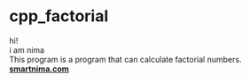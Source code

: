 # cpp_factorial
hi!<br>
i am nima<br>
This program is a program that can calculate factorial numbers.<br>
<a href="https://smartnima.com/">**smartnima.com**</a>
